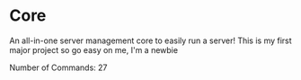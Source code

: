 # Core
An all-in-one server management core to easily run a server!
This is my first major project so go easy on me, I'm a newbie


Number of Commands: 27
